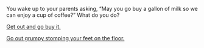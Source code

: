 You wake up to your parents asking, “May you go buy a gallon of milk so we can enjoy a cup of coffee?” What do you do?

[Get out and go buy it.](/1-1PART.md)

[Go out grumpy stomping your feet on the floor.](/1-2PART.md)
